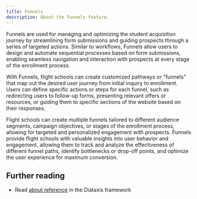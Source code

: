 ```yaml
---
title: Funnels
description: About the Funnels feature.
---
```


Funnels are used for managing and optimizing the student acquisition journey by streamlining form submissions and guiding prospects through a series of targeted actions. Similar to workflows, Funnels allow users to design and automate sequential processes based on form submissions, enabling seamless navigation and interaction with prospects at every stage of the enrollment process.

With Funnels, flight schools can create customized pathways or "funnels" that map out the desired user journey from initial inquiry to enrollment. Users can define specific actions or steps for each funnel, such as redirecting users to follow-up forms, presenting relevant offers or resources, or guiding them to specific sections of the website based on their responses.

Flight schools can create multiple funnels tailored to different audience segments, campaign objectives, or stages of the enrollment process, allowing for targeted and personalized engagement with prospects. Funnels provide flight schools with valuable insights into user behavior and engagement, allowing them to track and analyze the effectiveness of different funnel paths, identify bottlenecks or drop-off points, and optimize the user experience for maximum conversion.


## Further reading

- Read [about reference](https://diataxis.fr/reference/) in the Diátaxis framework